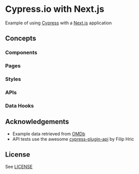 # Cypress.io with Next.js

Example of using [Cypress](https://www.cypress.io/) with a [Next.js](https://nextjs.org/) application

## Concepts

### Components

### Pages

### Styles

### APIs

### Data Hooks


## Acknowledgements

* Example data retrieved from [OMDb](https://www.omdbapi.com/)
* API tests use the awesome [cypress-plugin-api](https://github.com/filiphric/cypress-plugin-api) by Filip Hric

## License

See [LICENSE](./LICENSE)
